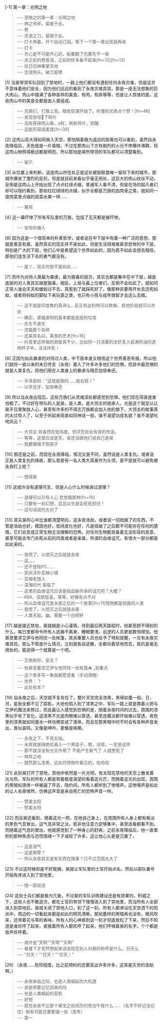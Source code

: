 
[-1] 第一章：光明之地
>--- 至暗之刻第一章：光明之地<br>
>--- 神之帅斧，留痕于此。<br>
>--- 卷<br>
>--- 沧浪之刀，留痕于此。<br>
>--- 打卡养着，开个自动订阅。等下一个第一章出现我再来<br>
>--- 打卡<br>
>--- 齐心是不可能齐心的，船要翻了也要先干一架<br>
>--- 求之前的卷首语，之前的好多看不起来[fn=12][fn=12]<br>
>--- 往日旧神重掌天地<br>
>--- 沧浪狗头，破刀留锈<br>

[1] 当昊带领军队回到了禁地时，一路上他们都没有遇到任何永夜灾难，但是这并不意味着他们安全，因为他们远远的看到了永夜灾难具现，那是一座无法想象的巨大肉山，肉山中摆满了各种各样的美食，有肉，有排等等，但是让人惊骇的是，这些肉山中的美食全都是由人类组成。
>--- 兄弟们，打盾上高。暗夜狂潮开始了。听懂的兄弟点个赞！[fn=46]<br>
>--- 发现张恒🔪下碎片<br>
>--- 击败获得肉山盾，a杖，刷新碎片，奶酪<br>
>--- 这能形容成美食[fn=39]<br>

[2] 这肉山高大得如同耸入天空，那怕隔着极为遥远的距离也可以看到，虽然自永夜降临后，天色就是一片昏暗，不过在那肉山下方有剧烈的火光不停爆炸沸腾，将这肉山映照得极远都是明亮，所以那怕是昊所带领的军队都可以清楚看到。
>--- 留爪<br>

[3] 从位置上来判断，这座肉山所在处正是这处被毁联盟唯一留存下来的城市，那城市爆发了激烈的反抗，但是就目前来看似乎毫无用处，这巨大的肉山纹丝不动，反倒是这肉山上开始出现了点点红绿点缀，普通军人看不清，但是在场的超凡者们却可以隐约看到，那些红红绿绿的点缀，似乎全都是万族的血肉骨之类，就如同一盘肉菜里点缀的蔬菜水果一样……
>--- 蔑视<br>

[4] 这一幕吓惨了所有军队里的万族，包括了无天都是被吓惨。
>--- 张恒你骗人<br>

[6] 因为这是一个很简单的朴素哲学，或者说在中下层中有着一种广泛的思想，那就是善恶有报，虽然真实的现实并不是如此，但是生活得艰难甚至悲惨的中下层，特别是广大的下层，他们心中是希望这个世界如此的，因为若不如此去想去相信，那他们连生活下去的勇气都没有。
>--- 是丫，现实何尝不是如此……<br>

[7] 而作为对待人类最为暴虐，最为狠毒的层次，其实也都是集中在中下层，越是底层的对人类其实越是狠毒，相反，上层与最上位者们，反倒不会如此了，就如同正常人谁会天天和蝼蚁过不去，真惹到了就踩死好了，像那种非要用开水去烫死蚂蚁，或者将蚂蚁的脚扯下来玩耍之类，也只有小孩与成年弱智才会这么去做。
>--- 这不就是印度教的真谛么…反正有达利特可以欺侮，其他阶层就可以共处<br>
>--- 确实，虐猫虐狗的基本都是底层的垃圾<br>
>--- 杀生不虐生<br>
>--- 烫猫那个杂碎<br>
>--- 还美其名曰，美食的艺术[fn=16]<br>
>--- 抖音里这样做的弱智真不少，比如将一只活着的龙虾丢入装满热油的透明杯子中，活活炸死！<br>

[8] 正因为如此暴虐的对待过人类，中下层本身又相信这个世界善恶有报，所以他们就将一直以来的末日传言（永夜）塞入了许多许多他们的恐惧，而其中最恐惧的就是人类复仇，将他们用在人类身上的暴虐与残忍加倍奉还。
>--- 半泽直树：“这就是我的……座右铭！”<br>
>--- 以牙还牙，加倍奉还<br>

[9] 所以当永夜出现后，这些万族们从灵魂深处都感觉到恐惧，他们现在简直是害怕极了，不过好在带队的人是昊，是人类，是大领主的继承人，光是这个就足以让昊平日里聚拢人心，甚至有许多的不得志万族都会加入他的旗下，大领主的故事真的太过惊人了，以至于听起来简直如同神话一般，谁不渴望功成名就？谁不渴望叱咤风云？
>--- 大领主:哥虽然在低纬度，但洪荒处处有哥的传说。<br>
>--- 等等，这里应该是天，昊还没跟他们说自己是昊<br>
>--- 我要跟猴子抱孩子<br>

[10] 那还是之前，而现在永夜降临，情况又是不同，虽然说是人类复仇，或者说正是人类复仇的缘故，那么若是有一名人类大英豪作为头领，是不是就可以避免被永夜盯上呢？
>--- 想得美<br>

[11] 这或许没有道理可言，但是人心什么时候讲过道理？
>--- 道理可以引导人心  忽悠瘸那种[fn=10]<br>
>--- 只要有一丝幻想，芸芸众生就会死死抓住！<br>
>--- 这句话说的太对了<br>

[13] 其实昊的心中比谁都清楚明白，这永夜浩劫，或者说一切扭曲了的东西，不管是浩劫也好，模因也好，低纬度化也好，凡是扭曲了之后都不可能存在任何的感情，它们会变成正常生物无法理解的恐怖，对任何生物都具备着无法形容的恶意，甚至可能会专门杀死从前的同类或者是亲属，所谓的血缘诅咒，有很大一部分都是如此来的。
>--- 我悟了，火熄灭之后就是永夜<br>
>--- 这，，，<br>
>--- 还不登陆PC……<br>
>--- 民风淳朴亚楠小镇<br>
>--- 亚楠老猎人<br>
>--- 深海时代 来临了<br>
>--- 这里的血缘诅咒应该是指血脉传承的诅咒吧？大概？<br>
>--- 666，双厨狂喜，等等，好像有点不对<br>
>--- 所以血缘诅咒是永夜之后的一个故事[fn=11]怪物都是扭曲的人类<br>
>--- 我悟了，火熄灭之后就是永夜<br>
>--- 人类天敌，幽，需要一个白明轩<br>

[17] 越是接近禁地，昊就越是小心谨慎，待到最后两天路程时，他甚至顾不得别的什么，每日里都命令所有人武器不离身，睡眠要浅，巡逻的人员更是数倍增加，他甚至要求艾伊与他同住一处帐篷，其余重要人员也给予了特别提醒，一旦有永夜灾难具现，那么不管是什么情况，立刻就各自逃散，全都向着禁地而去，抵抗是毫无用处的，能逃得一个就算是一个吧。
>--- 艾依和你，安全？<br>
>--- 他甚至要求艾伊与他同住一处帐篷⛺ _划重点<br>
>--- 这个里多写一集我都愿意看（手动滑稽）<br>
>--- 世界：？<br>
>--- 此处有本？<br>

[19] 自永夜之后，天空就不复存在了，整片天空完全漆黑，黑得如墨一般，日，月，星辰全都不见了踪影，大地也陷入到了漆黑之中，军队一路上就是靠着火把与艾伊的魔法来熬过，而且最让人感觉到恐惧的是，随着永夜时间的过去，周围的漆黑似乎有了变化，这漆黑不光是肉眼难以穿透，甚至连魔法都开始难以穿透，夜色里的漆黑就如同墨水一样仿佛变成了液体，而且在那黑暗中时不时会有各种声音发出，类似哀鸣，又像是呻吟，更像是咀嚼。
>--- 永夜之下，不見五指。<br>
>--- 永夜就是隔绝后装入一个黑盒子，嗯，没错，一定是这样<br>
>--- 那不就没没有光合作用了 不能产生氧气了 人就憋死了<br>
>--- 神弃之地<br>
>--- 既然那么漆黑，远处的怪物咋看见的，哈哈哈<br>

[21] 此刻昊打开了禁地，禁地中依然是一片光明，有太阳在禁地的天空上散发着光与热，军队的所有人都是带着极度渴望的看着这光芒，而随着这光的出现，周围的黑暗如液体一样被逼了开去，隐约间，所有人都听到了惨嚎声，这惨嚎声是如此的让人毛骨悚然，仿佛这声音是来自死亡的恐怖声音一样。
>--- 赞美太阳<br>
>--- 赞美太阳<br>

[22] 而且昊还看到，随着这光一照，在他自己身上，在周围所有人身上都有极淡的黑色气息冒出，这气息非常之淡，若非他注意力足够集中，甚至连看都看不到，而随着这气息的冒出，他就感觉到了一种身心的舒爽，之前永夜降临后，他一直累积的那种焦虑与恐慌情绪一下子减轻了许多，这让他心头更是沉重了。
>--- 这是湿气<br>
>--- 这是罪孽？<br>
>--- 所以永夜其实是有东西在搞事？只不过范围太大了<br>

[23] 不过这时候却是不好耽搁，昊就让军队里的士官开始点名，然后以部队番号开始有序进入到了禁地里。
>--- 借一部说话<br>

[24] 这些士兵们都是极为亢奋，不过昊的军队训练建设还是有效果的，积威之下，这些人也不敢造次，都在士官的带领下慢慢进入到了禁地里，而当所有人全部进入到禁地后，昊就关闭了禁地入口，到了这一刻，所有人都淋浴在天空洒下的阳光中，周边的一切看起来都是如此的明亮清晰，那如墨样的黑暗再也没有，微风吹来，还带着花与草的香味，所有人的心神直到这一刻才彻底放松了下来，然后不知道是谁欢呼了起来，紧接着所有人都欢呼了起来，他们呼喊着昊的名字，个个都是放声欢呼着。
>--- 或许是“天啊”“天啊”“天啊”<br>
>--- 看楼下才突然想起来话说现在别人对昊的称呼是什么，日天么<br>
>--- “日天！”“日天！”“日天！”<br>

[26] （永夜……危险程度，比之前预料的还要高出许多许多，这真是灭世的浩劫啊。）
>--- 永夜来临之际，也是人类崛起的大机遇<br>
>--- 吴是带着记忆回来的吗<br>
>--- 也是人类崛起的契机<br>
>--- 好短<br>
>--- 感觉永夜不比那个昊宝之前经历的苍白午夜什么……（名字不好记没记住）弱有可能还要更强一些（思考）<br>
>--- 第一<br>
